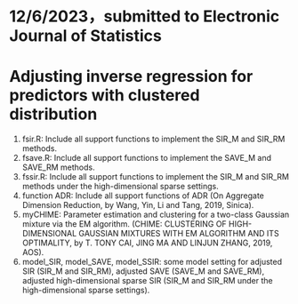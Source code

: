 # 12/6/2023，submitted to Electronic Journal of Statistics
# Adjusting inverse regression for predictors with clustered distribution
1. fsir.R: Include all support functions to implement the SIR_M and SIR_RM methods.
2. fsave.R: Include all support functions to implement the SAVE_M and SAVE_RM methods.
3. fssir.R: Include all support functions to implement the SIR_M and SIR_RM methods under the high-dimensional sparse settings.
4. function ADR: Include all support functions of ADR (On Aggregate Dimension Reduction, by Wang, Yin, Li and Tang, 2019, Sinica).
5. myCHIME: Parameter estimation and clustering for a two-class Gaussian mixture via the EM algorithm. (CHIME: CLUSTERING OF HIGH-   
   DIMENSIONAL GAUSSIAN MIXTURES WITH EM ALGORITHM AND ITS OPTIMALITY, by T. TONY CAI, JING MA AND LINJUN ZHANG, 2019, AOS).       
6. model_SIR, model_SAVE, model_SSIR: some model setting for adjusted SIR (SIR_M and SIR_RM), adjusted SAVE (SAVE_M and SAVE_RM), adjusted high-dimensional sparse SIR (SIR_M      and SIR_RM under the high-dimensional sparse settings).
